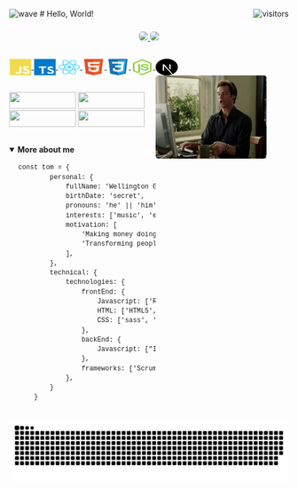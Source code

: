 
<div style="display:flex; justify-content:space-between; align-itens:center">

![wave](https://github.githubassets.com/images/icons/emoji/unicode/1f44b.png) # Hello, World!

![visitors](https://visitor-badge.laobi.icu/badge?page_id=wellingtonag.wellingtonag)

</div>
<div align="center" style="max-width:100%; margin:10px 0 30px 0; padding:0">
  <a href="https://github.com/wellingtonag">
  <img height="180px" style="border-radius:5px; margin:0; padding:0;" src="https://github-readme-stats.vercel.app/api?username=wellingtonag&show_icons=true&theme=dark&include_all_commits=true&count_private=true"/>
  <img height="180px" style="border-radius:5px; margin:0; padding:0;" src="https://github-readme-stats.vercel.app/api/top-langs/?username=wellingtonag&layout=compact&langs_count=7&theme=dark"/>
</div>
<div style="margin:10px 0 30px 0; padding:0">
  <img align="center" alt="Well-Js" height="30" width="40" src="https://raw.githubusercontent.com/devicons/devicon/master/icons/javascript/javascript-plain.svg">
  <img align="center" alt="Well-Ts" height="30" width="40" src="https://raw.githubusercontent.com/devicons/devicon/master/icons/typescript/typescript-plain.svg">
  <img align="center" alt="Well-React" height="30" width="40" src="https://raw.githubusercontent.com/devicons/devicon/master/icons/react/react-original.svg">
  <img align="center" alt="Well-HTML" height="30" width="40" src="https://raw.githubusercontent.com/devicons/devicon/master/icons/html5/html5-original.svg">
  <img align="center" alt="Well-CSS" height="30" width="40" src="https://raw.githubusercontent.com/devicons/devicon/master/icons/css3/css3-original.svg">
  <img align="center" alt="Well-Python" height="30" width="40" src="https://raw.githubusercontent.com/devicons/devicon/master/icons/nodejs/nodejs-original.svg">
  <img align="center" alt="Well-Csharp" height="30" width="40" src="https://raw.githubusercontent.com/devicons/devicon/master/icons/nextjs/nextjs-original.svg">
  <img align="right" alt="Well-pic" height="150px" style="border-radius:5px; margin-right:40px;" src="coffee.gif">
</div>

  ##

 <div> 
  <a href="https://instagram.com/wellingtonagar" target="_blank"><img height="30px" width="120px" src="https://img.shields.io/badge/-Instagram-%23E4405F?style=for-the-badge&logo=instagram&logoColor=white" target="_blank"></a>
 	<a href="https://discord.gg/Nt2dacxV" target="_blank"><img height="30px" width="120px" src="https://img.shields.io/badge/Discord-7289DA?style=for-the-badge&logo=discord&logoColor=white" target="_blank"></a> 
  <a href = "mailto:wellingtonag@gmail.com"><img height="30px" width="120px" src="https://img.shields.io/badge/-Gmail-%23333?style=for-the-badge&logo=gmail&logoColor=white" target="_blank"></a>
  <a href="https://www.linkedin.com/in/wellingtonag" target="_blank"><img height="30px" width="120px" src="https://img.shields.io/badge/-LinkedIn-%230077B5?style=for-the-badge&logo=linkedin&logoColor=white" target="_blank"></a> 
    
  ##
 
  <details open="" style="box-sizing: border-box; display: block; margin-top: 0px; margin-bottom: 16px;">
        <summary style="box-sizing: border-box; display: list-item; cursor: pointer; font-weight:bold;">More about me</summary>
        <div align="left" dir="auto" style="box-sizing: border-box;">
            <div class="highlight highlight-source-js notranslate position-relative overflow-auto"
                style="box-sizing: border-box; position: relative !important; overflow: auto !important; margin-bottom: 16px;">
                <pre
                    style="box-sizing: border-box; font-family: ui-monospace, SFMono-Regular, SF Mono, Menlo, Consolas, Liberation Mono, monospace; font-size: 11.9px; margin-top: 0px; margin-bottom: 0px; overflow-wrap: normal; padding: 16px; overflow: auto; line-height: 1.45; background-color: var(--color-canvas-subtle); border-radius: 6px; word-break: normal;"><span class="pl-k" style="box-sizing: border-box; color: var(--color-prettylights-syntax-keyword);">const</span> <span class="pl-s1" style="box-sizing: border-box;">tom</span> <span class="pl-c1" style="box-sizing: border-box; color: var(--color-prettylights-syntax-constant);">=</span> <span class="pl-kos" style="box-sizing: border-box;">{</span>
        <span class="pl-c1" style="box-sizing: border-box; color: var(--color-prettylights-syntax-constant);">personal</span>: <span class="pl-kos" style="box-sizing: border-box;">{</span>
            <span class="pl-c1" style="box-sizing: border-box; color: var(--color-prettylights-syntax-constant);">fullName</span>: <span class="pl-s" style="box-sizing: border-box; color: var(--color-prettylights-syntax-string);">'Wellington Garcia'</span><span class="pl-kos" style="box-sizing: border-box;">,</span>
            <span class="pl-c1" style="box-sizing: border-box; color: var(--color-prettylights-syntax-constant);">birthDate</span>: <span class="pl-s" style="box-sizing: border-box; color: var(--color-prettylights-syntax-string);">'secret'</span><span class="pl-kos" style="box-sizing: border-box;">,</span>
            <span class="pl-c1" style="box-sizing: border-box; color: var(--color-prettylights-syntax-constant);">pronouns</span>: <span class="pl-s" style="box-sizing: border-box; color: var(--color-prettylights-syntax-string);">'he' || 'him'</span><span class="pl-kos" style="box-sizing: border-box;">,</span>
            <span class="pl-c1" style="box-sizing: border-box; color: var(--color-prettylights-syntax-constant);">interests</span>: <span class="pl-kos" style="box-sizing: border-box;">[</span><span class="pl-s" style="box-sizing: border-box; color: var(--color-prettylights-syntax-string);">'music', 'electric guitar', 'language learning', 'musical keyboard', 'making my own pizza'</span><span class="pl-kos" style="box-sizing: border-box;">]</span><span class="pl-kos" style="box-sizing: border-box;">,</span>
            <span class="pl-c1" style="box-sizing: border-box; color: var(--color-prettylights-syntax-constant);">motivation</span>: <span class="pl-kos" style="box-sizing: border-box;">[</span>
                <span class="pl-s" style="box-sizing: border-box; color: var(--color-prettylights-syntax-string);">'Making money doing what I love to do.'</span><span class="pl-kos" style="box-sizing: border-box;">,</span>
                <span class="pl-s" style="box-sizing: border-box; color: var(--color-prettylights-syntax-string);">'Transforming people and the world through tech'</span><span class="pl-kos" style="box-sizing: border-box;">,</span>
            <span class="pl-kos" style="box-sizing: border-box;">]</span><span class="pl-kos" style="box-sizing: border-box;">,</span>
        <span class="pl-kos" style="box-sizing: border-box;">}</span><span class="pl-kos" style="box-sizing: border-box;">,</span>
        <span class="pl-c1" style="box-sizing: border-box; color: var(--color-prettylights-syntax-constant);">technical</span>: <span class="pl-kos" style="box-sizing: border-box;">{</span>
            <span class="pl-c1" style="box-sizing: border-box; color: var(--color-prettylights-syntax-constant);">technologies</span>: <span class="pl-kos" style="box-sizing: border-box;">{</span>
                <span class="pl-c1" style="box-sizing: border-box; color: var(--color-prettylights-syntax-constant);">frontEnd</span>: <span class="pl-kos" style="box-sizing: border-box;">{</span>
                    <span class="pl-c1" style="box-sizing: border-box; color: var(--color-prettylights-syntax-constant);">Javascript</span>: <span class="pl-kos" style="box-sizing: border-box;">[</span><span class="pl-s" style="box-sizing: border-box; color: var(--color-prettylights-syntax-string);">'React'</span><span class="pl-kos" style="box-sizing: border-box;">]</span><span class="pl-kos" style="box-sizing: border-box;">,</span>
                    <span class="pl-c1" style="box-sizing: border-box; color: var(--color-prettylights-syntax-constant);">HTML</span>: <span class="pl-kos" style="box-sizing: border-box;">[</span><span class="pl-s" style="box-sizing: border-box; color: var(--color-prettylights-syntax-string);">'HTML5'</span><span class="pl-kos" style="box-sizing: border-box;">,</span> <span class="pl-s" style="box-sizing: border-box; color: var(--color-prettylights-syntax-string);">'Semantic HTML'</span><span class="pl-kos" style="box-sizing: border-box;">]</span><span class="pl-kos" style="box-sizing: border-box;">,</span>
                    <span class="pl-c1" style="box-sizing: border-box; color: var(--color-prettylights-syntax-constant);">CSS</span>: <span class="pl-kos" style="box-sizing: border-box;">[</span><span class="pl-s" style="box-sizing: border-box; color: var(--color-prettylights-syntax-string);">'sass'</span><span class="pl-kos" style="box-sizing: border-box;">,</span> <span class="pl-s" style="box-sizing: border-box; color: var(--color-prettylights-syntax-string);">'styled-components'</span><span class="pl-kos" style="box-sizing: border-box;">,</span> <span class="pl-s" style="box-sizing: border-box; color: var(--color-prettylights-syntax-string);">'Bootstrap'</span><span class="pl-kos" style="box-sizing: border-box;">]</span><span class="pl-kos" style="box-sizing: border-box;">,</span>
                <span class="pl-kos" style="box-sizing: border-box;">}</span><span class="pl-kos" style="box-sizing: border-box;">,</span>
                <span class="pl-c1" style="box-sizing: border-box; color: var(--color-prettylights-syntax-constant);">backEnd</span>: <span class="pl-kos" style="box-sizing: border-box;">{</span>
                    <span class="pl-c1" style="box-sizing: border-box; color: var(--color-prettylights-syntax-constant);">Javascript</span>: <span class="pl-kos" style="box-sizing: border-box;">[</span><span class="pl-s" style="box-sizing: border-box; color: var(--color-prettylights-syntax-string);">"I'm currently learning: Node.js"</span><span class="pl-kos" style="box-sizing: border-box;">]</span>
                <span class="pl-kos" style="box-sizing: border-box;">}</span><span class="pl-kos" style="box-sizing: border-box;">,</span>
                <span class="pl-c1" style="box-sizing: border-box; color: var(--color-prettylights-syntax-constant);">frameworks</span>: <span class="pl-kos" style="box-sizing: border-box;">[</span><span class="pl-s" style="box-sizing: border-box; color: var(--color-prettylights-syntax-string);">'Scrum'</span><span class="pl-kos" style="box-sizing: border-box;">]</span><span class="pl-kos" style="box-sizing: border-box;">,</span>
            <span class="pl-kos" style="box-sizing: border-box;">}</span><span class="pl-kos" style="box-sizing: border-box;">,</span>
        <span class="pl-kos" style="box-sizing: border-box;">}</span>
    <span class="pl-kos" style="box-sizing: border-box;">}</span></pre>
            </div>
        </div>
    </details>
 
  <picture>
  <source media="(prefers-color-scheme: dark)" srcset="https://raw.githubusercontent.com/platane/platane/output/github-contribution-grid-snake-dark.svg">
  <source media="(prefers-color-scheme: light)" srcset="https://raw.githubusercontent.com/platane/platane/output/github-contribution-grid-snake.svg">
  <img alt="github contribution grid snake animation" src="https://raw.githubusercontent.com/platane/platane/output/github-contribution-grid-snake.svg">
</picture>
 
</div>
